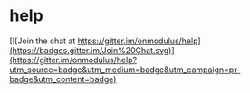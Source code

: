 # help

[![Join the chat at https://gitter.im/onmodulus/help](https://badges.gitter.im/Join%20Chat.svg)](https://gitter.im/onmodulus/help?utm_source=badge&utm_medium=badge&utm_campaign=pr-badge&utm_content=badge)
